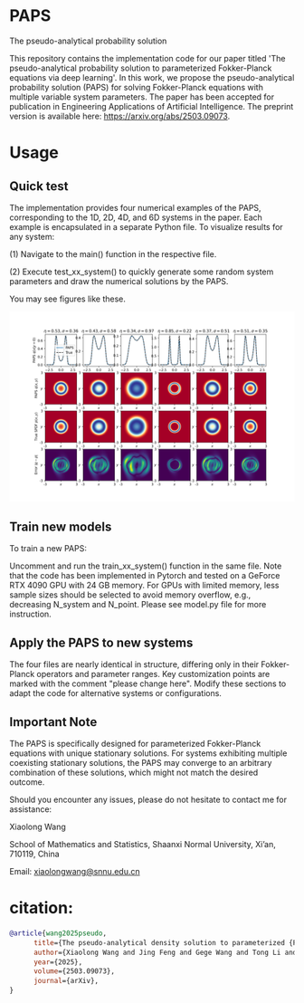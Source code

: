 # PAPS
The pseudo-analytical probability solution

This repository contains the implementation code for our paper titled 'The pseudo-analytical probability solution to parameterized Fokker-Planck equations via deep learning'. In this work, we propose the pseudo-analytical probability solution (PAPS) for solving Fokker-Planck equations with multiple variable system parameters. The paper has been accepted for publication in Engineering Applications of Artificial Intelligence. The preprint version is available here: https://arxiv.org/abs/2503.09073.

# Usage

## Quick test

The implementation provides four numerical examples of the PAPS, corresponding to the 1D, 2D, 4D, and 6D systems in the paper. Each example is encapsulated in a separate Python file. To visualize results for any system:

(1) Navigate to the main() function in the respective file.

(2) Execute test_xx_system() to quickly generate some random system parameters and draw the numerical solutions by the PAPS.

You may see figures like these.

![Alt text](test_2d_van_der_pol.png)

## Train new models

To train a new PAPS:

Uncomment and run the train_xx_system() function in the same file. Note that the code has been implemented in Pytorch and tested on a GeForce RTX 4090 GPU with 24 GB memory. For GPUs with limited memory, less sample sizes should be selected to avoid memory overflow, e.g., decreasing N_system and N_point. Please see model.py file for more instruction.

## Apply the PAPS to new systems

The four files are nearly identical in structure, differing only in their Fokker-Planck operators and parameter ranges. Key customization points are marked with the comment "please change here". Modify these sections to adapt the code for alternative systems or configurations.

## Important Note

The PAPS is specifically designed for parameterized Fokker-Planck equations with unique stationary solutions. For systems exhibiting multiple coexisting stationary solutions, the PAPS may converge to an arbitrary combination of these solutions, which might not match the desired outcome.

Should you encounter any issues, please do not hesitate to contact me for assistance: 

Xiaolong Wang

School of Mathematics and Statistics, Shaanxi Normal University, Xi’an, 710119, China

Email: xiaolongwang@snnu.edu.cn

# citation: 
```bibtex
@article{wang2025pseudo,
      title={The pseudo-analytical density solution to parameterized {F}okker-{P}lanck equations via deep learning},
      author={Xiaolong Wang and Jing Feng and Gege Wang and Tong Li and Yong Xu},
      year={2025},
      volume={2503.09073},
      journal={arXiv},
}

